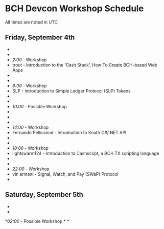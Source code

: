 # BCH Devcon Workshop Schedule

All times are noted in UTC

## Friday, September 4th

*
*
* _2:00_ - Workshop
* trout - Introduction to the 'Cash Stack', How To Create BCH-based Web Apps
*
*
* _6:00_ - Workshop
* SLP - Introduction to Simple Ledger Protocol (SLP) Tokens
*
*
* _10:00_ - Possible Workshop
*
*
*
* _14:00_ - Workshop
* Fernando Pelliccioni - Introduction to Knuth C#/.NET API
*
*
* _18:00_ - Workshop
* lightswarm124 - Introduction to Cashscript, a BCH TX scripting language
*
*
* _22:00_ - Workshop
* vin armani - Signal, Watch, and Pay (SWaP) Protocol
*

## Saturday, September 5th

*
*
*_02:00_ - Possible Workshop
*
*
